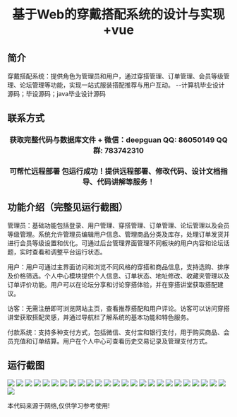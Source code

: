 <p><h1 align="center">基于Web的穿戴搭配系统的设计与实现+vue</h1></p>

## 简介
穿戴搭配系统：提供角色为管理员和用户，通过穿搭管理、订单管理、会员等级管理、论坛管理等功能，实现一站式服装搭配推荐与用户互动。    --计算机毕业设计源码；毕设源码；java毕业设计源码


## 联系方式
<p><h3 align="center">获取完整代码与数据库文件 + 微信：deepguan QQ: 86050149 QQ群: 783742310</h3></p>
<p><h3 align="center">可帮忙远程部署 包运行成功！提供远程部署、修改代码、设计文档指导、代码讲解等服务！</h3></p>

## 功能介绍（完整见运行截图）
管理员：基础功能包括登录、用户管理、穿搭管理、订单管理、论坛管理以及会员等级管理。系统允许管理员编辑用户信息、管理商品分类及库存，处理订单发货并进行会员等级设置和优化。可通过后台管理界面管理不同板块的用户内容和论坛话题，实时查看和调整平台运行状态。

用户：用户可通过主界面访问和浏览不同风格的穿搭和商品信息，支持选购、排序及价格筛选。个人中心模块提供个人信息、订单状态、地址修改、收藏夹管理以及订单评价功能。用户可以在论坛分享和讨论穿搭体验，并在穿搭讲堂获取搭配建议。

访客：无需注册即可浏览网站主页，查看推荐搭配和用户评论。访客可以访问穿搭讲堂获取搭配灵感，并通过导航栏了解系统的基本功能和特色服务。

付款系统：支持多种支付方式，包括微信、支付宝和银行支付，用于购买商品、会员充值和订单结算。用户在个人中心可查看历史交易记录及管理支付方式。


## 运行截图
![](https://bs-1329754181.cos.ap-shanghai.myqcloud.com/ssm/webWearableMatchingSystem/img/001.jpg)
![](https://bs-1329754181.cos.ap-shanghai.myqcloud.com/ssm/webWearableMatchingSystem/img/002.jpg)
![](https://bs-1329754181.cos.ap-shanghai.myqcloud.com/ssm/webWearableMatchingSystem/img/003.jpg)
![](https://bs-1329754181.cos.ap-shanghai.myqcloud.com/ssm/webWearableMatchingSystem/img/004.jpg)
![](https://bs-1329754181.cos.ap-shanghai.myqcloud.com/ssm/webWearableMatchingSystem/img/005.jpg)
![](https://bs-1329754181.cos.ap-shanghai.myqcloud.com/ssm/webWearableMatchingSystem/img/006.jpg)
![](https://bs-1329754181.cos.ap-shanghai.myqcloud.com/ssm/webWearableMatchingSystem/img/007.jpg)
![](https://bs-1329754181.cos.ap-shanghai.myqcloud.com/ssm/webWearableMatchingSystem/img/008.jpg)
![](https://bs-1329754181.cos.ap-shanghai.myqcloud.com/ssm/webWearableMatchingSystem/img/009.jpg)
![](https://bs-1329754181.cos.ap-shanghai.myqcloud.com/ssm/webWearableMatchingSystem/img/010.jpg)
![](https://bs-1329754181.cos.ap-shanghai.myqcloud.com/ssm/webWearableMatchingSystem/img/011.jpg)
![](https://bs-1329754181.cos.ap-shanghai.myqcloud.com/ssm/webWearableMatchingSystem/img/012.jpg)
![](https://bs-1329754181.cos.ap-shanghai.myqcloud.com/ssm/webWearableMatchingSystem/img/013.jpg)
![](https://bs-1329754181.cos.ap-shanghai.myqcloud.com/ssm/webWearableMatchingSystem/img/014.jpg)
![](https://bs-1329754181.cos.ap-shanghai.myqcloud.com/ssm/webWearableMatchingSystem/img/015.jpg)
![](https://bs-1329754181.cos.ap-shanghai.myqcloud.com/ssm/webWearableMatchingSystem/img/016.jpg)
![](https://bs-1329754181.cos.ap-shanghai.myqcloud.com/ssm/webWearableMatchingSystem/img/017.jpg)
![](https://bs-1329754181.cos.ap-shanghai.myqcloud.com/ssm/webWearableMatchingSystem/img/018.jpg)
![](https://bs-1329754181.cos.ap-shanghai.myqcloud.com/ssm/webWearableMatchingSystem/img/019.jpg)
![](https://bs-1329754181.cos.ap-shanghai.myqcloud.com/ssm/webWearableMatchingSystem/img/020.jpg)
![](https://bs-1329754181.cos.ap-shanghai.myqcloud.com/ssm/webWearableMatchingSystem/img/021.jpg)
![](https://bs-1329754181.cos.ap-shanghai.myqcloud.com/ssm/webWearableMatchingSystem/img/022.jpg)
![](https://bs-1329754181.cos.ap-shanghai.myqcloud.com/ssm/webWearableMatchingSystem/img/023.jpg)
![](https://bs-1329754181.cos.ap-shanghai.myqcloud.com/ssm/webWearableMatchingSystem/img/024.jpg)
![](https://bs-1329754181.cos.ap-shanghai.myqcloud.com/ssm/webWearableMatchingSystem/img/025.jpg)
![](https://bs-1329754181.cos.ap-shanghai.myqcloud.com/ssm/webWearableMatchingSystem/img/026.jpg)

<p>本代码来源于网络,仅供学习参考使用!</p>
